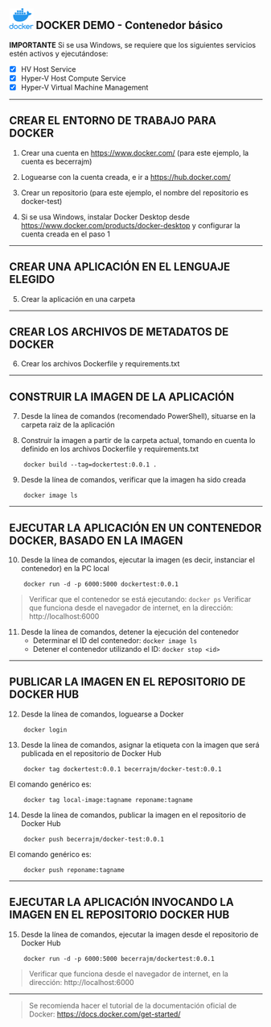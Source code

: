 ![GitHub Logo](./static/img/dockerlogo.png)  DOCKER DEMO - Contenedor básico
--------------------------------------------------------

**IMPORTANTE**
Si se usa Windows, se requiere que los siguientes servicios estén activos y ejecutándose:
- [x] HV Host Service
- [x] Hyper-V Host Compute Service
- [x] Hyper-V Virtual Machine Management
--------------------------------------------------------


CREAR EL ENTORNO DE TRABAJO PARA DOCKER
--------------------------------------------------------

1. Crear una cuenta en https://www.docker.com/  (para este ejemplo, la cuenta es becerrajm)

2. Loguearse con la cuenta creada, e ir a https://hub.docker.com/

3. Crear un repositorio (para este ejemplo, el nombre del repositorio es docker-test)

4. Si se usa Windows, instalar Docker Desktop desde https://www.docker.com/products/docker-desktop y configurar la cuenta creada en el paso 1

--------------------------------------------------------
CREAR UNA APLICACIÓN EN EL LENGUAJE ELEGIDO
--------------------------------------------------------

5. Crear la aplicación en una carpeta


--------------------------------------------------------
CREAR LOS ARCHIVOS DE METADATOS DE DOCKER
--------------------------------------------------------

6. Crear los archivos Dockerfile y requirements.txt


--------------------------------------------------------
CONSTRUIR LA IMAGEN DE LA APLICACIÓN
--------------------------------------------------------

7. Desde la línea de comandos (recomendado PowerShell), situarse en la carpeta raiz de la aplicación

8. Construir la imagen a partir de la carpeta actual, tomando en cuenta lo definido en los archivos Dockerfile y requirements.txt
```
    docker build --tag=dockertest:0.0.1 .
```

9. Desde la línea de comandos, verificar que la imagen ha sido creada
```
    docker image ls
```


--------------------------------------------------------
EJECUTAR LA APLICACIÓN EN UN CONTENEDOR DOCKER, BASADO EN LA IMAGEN
--------------------------------------------------------

10. Desde la línea de comandos, ejecutar la imagen (es decir, instanciar el contenedor) en la PC local

```
    docker run -d -p 6000:5000 dockertest:0.0.1
```

> Verificar que el contenedor se está ejecutando: ```docker ps```
> Verificar que funciona desde el navegador de internet, en la dirección: http://localhost:6000

11. Desde la línea de comandos, detener la ejecución del contenedor
    * Determinar el ID del contenedor: ```docker image ls```
    * Detener el contenedor utilizando el ID: ```docker stop <id>```


--------------------------------------------------------
PUBLICAR LA IMAGEN EN EL REPOSITORIO DE DOCKER HUB
--------------------------------------------------------

12. Desde la línea de comandos, loguearse a Docker

```
    docker login
```

13. Desde la línea de comandos, asignar la etiqueta con la imagen que será publicada en el repositorio de Docker Hub

```
    docker tag dockertest:0.0.1 becerrajm/docker-test:0.0.1
```
El comando genérico es: 
```
    docker tag local-image:tagname reponame:tagname
```

14. Desde la línea de comandos, publicar la imagen en el repositorio de Docker Hub

```
    docker push becerrajm/docker-test:0.0.1
```

El comando genérico es: 
```
    docker push reponame:tagname
```


--------------------------------------------------------
EJECUTAR LA APLICACIÓN INVOCANDO LA IMAGEN EN EL REPOSITORIO DOCKER HUB
--------------------------------------------------------

15. Desde la línea de comandos, ejecutar la imagen desde el repositorio de Docker Hub
```
    docker run -d -p 6000:5000 becerrajm/dockertest:0.0.1
```
> Verificar que funciona desde el navegador de internet, en la dirección: http://localhost:6000

--------------------------------------------------------

> Se recomienda hacer el tutorial de la documentación oficial de Docker: https://docs.docker.com/get-started/